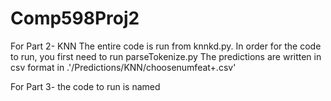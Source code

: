 # Comp598Proj2

For Part 2- KNN
The entire code is run from knnkd.py.
In order for the code to run, you first need to run parseTokenize.py
The predictions are written in csv format in .'/Predictions/KNN/choosenumfeat+.csv'

For Part 3- the code to run is named
